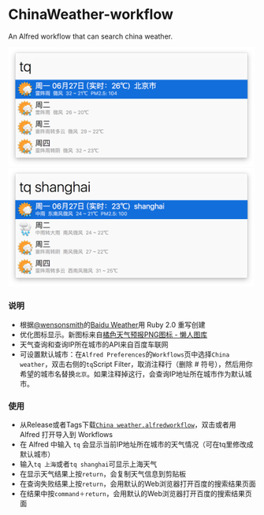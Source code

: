 # ChinaWeather-workflow
An Alfred workflow that can search china weather.

<img src="ChinaWeather_1.png" width="500" />

<img src="ChinaWeather_2.png" width="500" />

### 说明

* 根据[@wensonsmith](https://github.com/wensonsmith)的[Baidu Weather](https://github.com/wensonsmith/weather-workflow)用 Ruby 2.0 重写创建
* 优化图标显示。新图标来自[橘色天气预报PNG图标 - 懒人图库](http://www.lanrentuku.com/png/1522.html)
* 天气查询和查询IP所在城市的API来自百度车联网
* 可设置默认城市：在`Alfred Preferences`的`Workflows`页中选择`China weather`，双击右侧的`tq`Script Filter，取消注释行（删除 # 符号），然后用你希望的城市名替换`北京`。如果注释掉这行，会查询IP地址所在城市作为默认城市。

### 使用

* 从Release或者Tags下载[`China weather.alfredworkflow`](https://github.com/m2nlight/ChinaWeather-workflow/releases/download/v0.1.2.2/China.weather.alfredworkflow)，双击或者用 Alfred 打开导入到 Workflows
* 在 Alfred 中输入 `tq` 会显示当前IP地址所在城市的天气情况（可在tq里修改成默认城市）
* 输入`tq 上海`或者`tq shanghai`可显示上海天气
* 在显示天气结果上按`return`，会复制天气信息到剪贴板
* 在查询失败结果上按`return`，会用默认的Web浏览器打开百度的搜索结果页面
* 在结果中按`command＋return`，会用默认的Web浏览器打开百度的搜索结果页面
